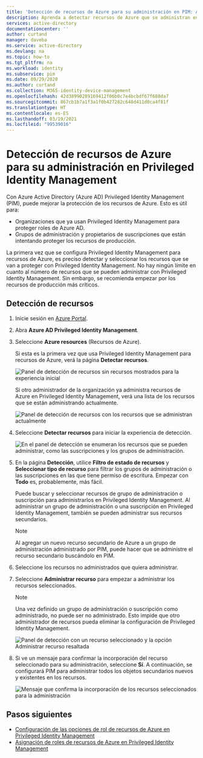 ```yaml
---
title: 'Detección de recursos de Azure para su administración en PIM: Azure AD | Microsoft Docs'
description: Aprenda a detectar recursos de Azure que se administran en Azure AD Privileged Identity Management (PIM).
services: active-directory
documentationcenter: ''
author: curtand
manager: daveba
ms.service: active-directory
ms.devlang: na
ms.topic: how-to
ms.tgt_pltfrm: na
ms.workload: identity
ms.subservice: pim
ms.date: 09/29/2020
ms.author: curtand
ms.collection: M365-identity-device-management
ms.openlocfilehash: 42d38990289169412f06b0c7e4bcbdf67f688da7
ms.sourcegitcommit: 867cb1b7a1f3a1f0b427282c648d411d0ca4f81f
ms.translationtype: HT
ms.contentlocale: es-ES
ms.lasthandoff: 03/19/2021
ms.locfileid: "99539016"
---
```

# <a name="discover-azure-resources-to-manage-in-privileged-identity-management"></a>Detección de recursos de Azure para su administración en Privileged Identity Management

Con Azure Active Directory (Azure AD) Privileged Identity Management (PIM), puede mejorar la protección de los recursos de Azure. Esto es útil para:

- Organizaciones que ya usan Privileged Identity Management para proteger roles de Azure AD.
- Grupos de administración y propietarios de suscripciones que están intentando proteger los recursos de producción.

La primera vez que se configura Privileged Identity Management para recursos de Azure, es preciso detectar y seleccionar los recursos que se van a proteger con Privileged Identity Management. No hay ningún límite en cuanto al número de recursos que se pueden administrar con Privileged Identity Management. Sin embargo, se recomienda empezar por los recursos de producción más críticos.

## <a name="discover-resources"></a>Detección de recursos

1. Inicie sesión en [Azure Portal](https://portal.azure.com/).

1. Abra **Azure AD Privileged Identity Management**.

1. Seleccione **Azure resources** (Recursos de Azure).

    Si esta es la primera vez que usa Privileged Identity Management para recursos de Azure, verá la página **Detectar recursos**.

    ![Panel de detección de recursos sin recursos mostrados para la experiencia inicial](./media/pim-resource-roles-discover-resources/discover-resources-first-run.png)

    Si otro administrador de la organización ya administra recursos de Azure en Privileged Identity Management, verá una lista de los recursos que se están administrando actualmente.

    ![Panel de detección de recursos con los recursos que se administran actualmente](./media/pim-resource-roles-discover-resources/discover-resources.png)

1. Seleccione **Detectar recursos** para iniciar la experiencia de detección.

    ![En el panel de detección se enumeran los recursos que se pueden administrar, como las suscripciones y los grupos de administración.](./media/pim-resource-roles-discover-resources/discovery-pane.png)

1. En la página **Detección**, utilice **Filtro de estado de recursos** y **Seleccionar tipo de recurso** para filtrar los grupos de administración o las suscripciones en las que tiene permiso de escritura. Empezar con **Todo** es, probablemente, más fácil.

   Puede buscar y seleccionar recursos de grupo de administración o suscripción para administrarlos en Privileged Identity Management. Al administrar un grupo de administración o una suscripción en Privileged Identity Management, también se pueden administrar sus recursos secundarios.

   > [!Note]
   > Al agregar un nuevo recurso secundario de Azure a un grupo de administración administrado por PIM, puede hacer que se administre el recurso secundario buscándolo en PIM.

1. Seleccione los recursos no administrados que quiera administrar.

1. Seleccione **Administrar recurso** para empezar a administrar los recursos seleccionados.

    > [!NOTE]
    > Una vez definido un grupo de administración o suscripción como administrado, no puede ser no administrado. Esto impide que otro administrador de recursos pueda eliminar la configuración de Privileged Identity Management.

    ![Panel de detección con un recurso seleccionado y la opción Administrar recurso resaltada](./media/pim-resource-roles-discover-resources/discovery-manage-resource.png)

1. Si ve un mensaje para confirmar la incorporación del recurso seleccionado para su administración, seleccione **Sí**. A continuación, se configurará PIM para administrar todos los objetos secundarios nuevos y existentes en los recursos.

    ![Mensaje que confirma la incorporación de los recursos seleccionados para la administración](./media/pim-resource-roles-discover-resources/discovery-manage-resource-message.png)

## <a name="next-steps"></a>Pasos siguientes

- [Configuración de las opciones de rol de recursos de Azure en Privileged Identity Management](pim-resource-roles-configure-role-settings.md)
- [Asignación de roles de recursos de Azure en Privileged Identity Management](pim-resource-roles-assign-roles.md)
